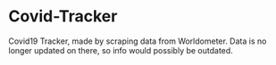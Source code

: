 # Covid-Tracker

Covid19 Tracker, made by scraping data from Worldometer. Data is no longer updated on there, so info would possibly be outdated.
